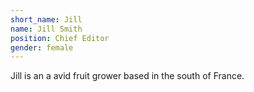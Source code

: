 ```yaml
---
short_name: Jill
name: Jill Smith
position: Chief Editor
gender: female
---
```


Jill is an a avid fruit grower based in the south of France.